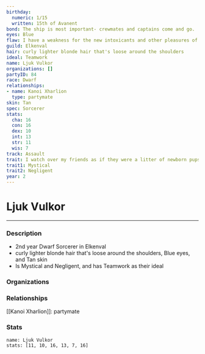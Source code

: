 ```yaml
---
birthday:
  numeric: 1/15
  written: 15th of Avanent
bond: The ship is most important- crewmates and captains come and go.
eyes: Blue
flaw: I have a weakness for the new intoxicants and other pleasures of this land.
guild: Elkenval
hair: curly lighter blonde hair that's loose around the shoulders
ideal: Teamwork
name: Ljuk Vulkor
organizations: []
partyID: 84
race: Dwarf
relationships:
- name: Kanoi Xharlion
  type: partymate
skin: Tan
spec: Sorcerer
stats:
  cha: 16
  con: 16
  dex: 10
  int: 13
  str: 11
  wis: 7
track: Assault
trait: I watch over my friends as if they were a litter of newborn pups.
trait1: Mystical
trait2: Negligent
year: 2
---
```

# Ljuk Vulkor
---
### Description
- 2nd year Dwarf Sorcerer in Elkenval
- curly lighter blonde hair that's loose around the shoulders, Blue eyes, and Tan skin
- Is Mystical and Negligent, and has Teamwork as their ideal

### Organizations
### Relationships
[[Kanoi Xharlion]]: partymate
### Stats
```statblock
name: Ljuk Vulkor
stats: [11, 10, 16, 13, 7, 16]
```
